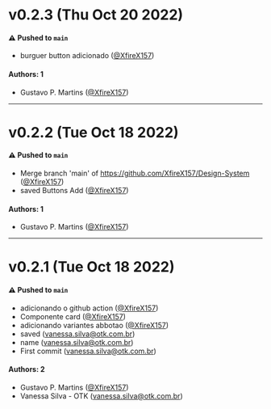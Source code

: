 # v0.2.3 (Thu Oct 20 2022)

#### ⚠️ Pushed to `main`

- burguer button adicionado ([@XfireX157](https://github.com/XfireX157))

#### Authors: 1

- Gustavo P. Martins ([@XfireX157](https://github.com/XfireX157))

---

# v0.2.2 (Tue Oct 18 2022)

#### ⚠️ Pushed to `main`

- Merge branch 'main' of https://github.com/XfireX157/Design-System ([@XfireX157](https://github.com/XfireX157))
- saved Buttons Add ([@XfireX157](https://github.com/XfireX157))

#### Authors: 1

- Gustavo P. Martins ([@XfireX157](https://github.com/XfireX157))

---

# v0.2.1 (Tue Oct 18 2022)

#### ⚠️ Pushed to `main`

- adicionando o github action ([@XfireX157](https://github.com/XfireX157))
- Componente card ([@XfireX157](https://github.com/XfireX157))
- adicionando variantes abbotao ([@XfireX157](https://github.com/XfireX157))
- saved (vanessa.silva@otk.com.br)
- name (vanessa.silva@otk.com.br)
- First commit (vanessa.silva@otk.com.br)

#### Authors: 2

- Gustavo P. Martins ([@XfireX157](https://github.com/XfireX157))
- Vanessa Silva - OTK (vanessa.silva@otk.com.br)
